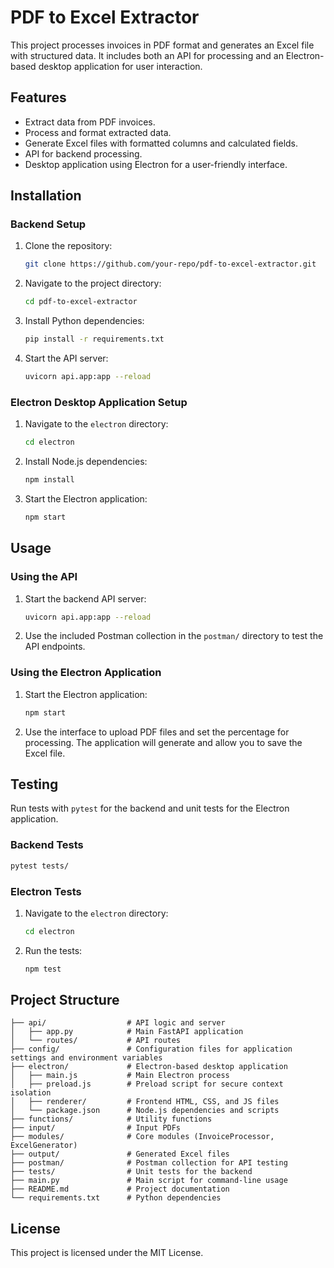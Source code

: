 # PDF to Excel Extractor

This project processes invoices in PDF format and generates an Excel file with structured data. It includes both an API
for processing and an Electron-based desktop application for user interaction.

## Features

- Extract data from PDF invoices.
- Process and format extracted data.
- Generate Excel files with formatted columns and calculated fields.
- API for backend processing.
- Desktop application using Electron for a user-friendly interface.

## Installation

### Backend Setup

1. Clone the repository:
   ```bash
   git clone https://github.com/your-repo/pdf-to-excel-extractor.git
   ```
2. Navigate to the project directory:
   ```bash
   cd pdf-to-excel-extractor
   ```
3. Install Python dependencies:
   ```bash
   pip install -r requirements.txt
   ```
4. Start the API server:
   ```bash
   uvicorn api.app:app --reload
   ```

### Electron Desktop Application Setup

1. Navigate to the `electron` directory:
   ```bash
   cd electron
   ```
2. Install Node.js dependencies:
   ```bash
   npm install
   ```
3. Start the Electron application:
   ```bash
   npm start
   ```

## Usage

### Using the API

1. Start the backend API server:
   ```bash
   uvicorn api.app:app --reload
   ```
2. Use the included Postman collection in the `postman/` directory to test the API endpoints.

### Using the Electron Application

1. Start the Electron application:
   ```bash
   npm start
   ```
2. Use the interface to upload PDF files and set the percentage for processing. The application will generate and allow
   you to save the Excel file.

## Testing

Run tests with `pytest` for the backend and unit tests for the Electron application.

### Backend Tests

```bash
pytest tests/
```

### Electron Tests

1. Navigate to the `electron` directory:
   ```bash
   cd electron
   ```
2. Run the tests:
   ```bash
   npm test
   ```

## Project Structure

```
├── api/                  # API logic and server
│   ├── app.py            # Main FastAPI application
│   └── routes/           # API routes
├── config/               # Configuration files for application settings and environment variables
├── electron/             # Electron-based desktop application
│   ├── main.js           # Main Electron process
│   ├── preload.js        # Preload script for secure context isolation
│   ├── renderer/         # Frontend HTML, CSS, and JS files
│   └── package.json      # Node.js dependencies and scripts
├── functions/            # Utility functions
├── input/                # Input PDFs
├── modules/              # Core modules (InvoiceProcessor, ExcelGenerator)
├── output/               # Generated Excel files
├── postman/              # Postman collection for API testing
├── tests/                # Unit tests for the backend
├── main.py               # Main script for command-line usage
├── README.md             # Project documentation
└── requirements.txt      # Python dependencies
```

## License

This project is licensed under the MIT License.